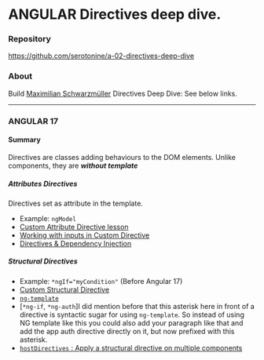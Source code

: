 # ANGULAR Directives deep dive.
### Repository
https://github.com/serotonine/a-02-directives-deep-dive


### About
Build [Maximilian Schwarzmüller](https://www.udemy.com/user/maximilian-schwarzmuller) Directives Deep Dive: See below links.

***

### ANGULAR 17 
#### Summary
Directives are classes adding behaviours to the DOM elements. Unlike components, they are ***without template***
##### Attributes Directives
Directives set as attribute in the template.
- Example: `ngModel`
- [Custom Attribute Directive lesson](https://www.udemy.com/course/the-complete-guide-to-angular-2/learn/lecture/44115886)
- [Working with inputs in Custom Directive](https://www.udemy.com/course/the-complete-guide-to-angular-2/learn/lecture/44115894)
- [Directives & Dependency Injection](https://www.udemy.com/course/the-complete-guide-to-angular-2/learn/lecture/44115898)
##### Structural Directives
- Example: `*ngIf="myCondition"` (Before Angular 17)
- [Custom Structural Directive](https://www.udemy.com/course/the-complete-guide-to-angular-2/learn/lecture/44115902)
- [`ng-template`](https://www.udemy.com/course/the-complete-guide-to-angular-2/learn/lecture/44115914)
- [`*ng-if`, `*ng-auth`]I did mention before that this asterisk here in front of a directive is syntactic sugar for using `ng-template`. So instead of using NG template like this you could also add your paragraph like that and add the app auth directive directly on it, but now prefixed with this asterisk.
- [`hostDirectives` : Apply a structural directive on multiple components](https://www.udemy.com/course/the-complete-guide-to-angular-2/learn/lecture/44115924)
